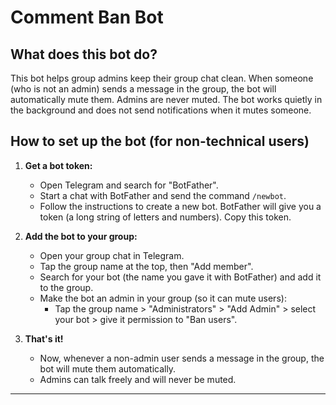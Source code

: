 # Comment Ban Bot

## What does this bot do?
This bot helps group admins keep their group chat clean. When someone (who is not an admin) sends a message in the group, the bot will automatically mute them. Admins are never muted. The bot works quietly in the background and does not send notifications when it mutes someone.

## How to set up the bot (for non-technical users)

1. **Get a bot token:**
   - Open Telegram and search for "BotFather".
   - Start a chat with BotFather and send the command `/newbot`.
   - Follow the instructions to create a new bot. BotFather will give you a token (a long string of letters and numbers). Copy this token.

 

2. **Add the bot to your group:**
   - Open your group chat in Telegram.
   - Tap the group name at the top, then "Add member".
   - Search for your bot (the name you gave it with BotFather) and add it to the group.
   - Make the bot an admin in your group (so it can mute users):
     - Tap the group name > "Administrators" > "Add Admin" > select your bot > give it permission to "Ban users".

3. **That's it!**
   - Now, whenever a non-admin user sends a message in the group, the bot will mute them automatically.
   - Admins can talk freely and will never be muted.

---
 